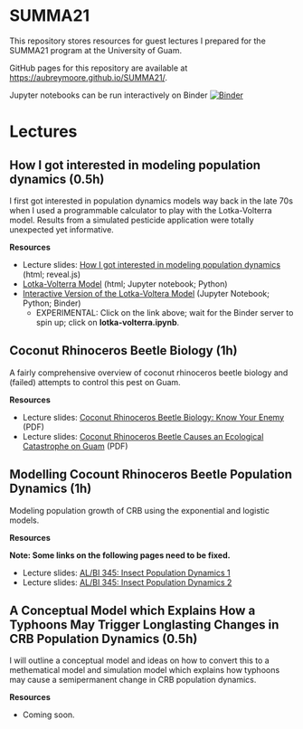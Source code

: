 # SUMMA21

This repository stores resources for guest lectures I prepared for the SUMMA21 program at the University of Guam.

GitHub pages for this repository are available at https://aubreymoore.github.io/SUMMA21/.

Jupyter notebooks can be run interactively on Binder [![Binder](https://mybinder.org/badge_logo.svg)](https://mybinder.org/v2/gh/aubreymoore/SUMMA21/HEAD)

# Lectures

## How I got interested in modeling population dynamics (0.5h)
I first got interested in population dynamics models way back in the late 70s when I used a programmable calculator to play with the Lotka-Volterra model. Results from a simulated pesticide application were totally unexpected yet informative.

**Resources**

* Lecture slides: [How I got interested in modeling population dynamics](https://aubreymoore.github.io/SUMMA21/reveal.js/my_interest_in_modeling.html) (html; reveal.js)
* [Lotka-Volterra Model](https://aubreymoore.github.io/SUMMA21/Lotka-Volterra-Model.html)  (html; Jupyter notebook; Python)
* [Interactive Version of the Lotka-Voltera Model](https://mybinder.org/v2/gh/aubreymoore/SUMMA21/HEAD)  (Jupyter Notebook; Python; Binder)
  * EXPERIMENTAL: Click on the link above; wait for the Binder server to spin up; click on **lotka-volterra.ipynb**. 

## Coconut Rhinoceros Beetle Biology (1h)
A fairly comprehensive overview of coconut rhinoceros beetle biology and (failed) attempts to control this pest on Guam.

**Resources**

* Lecture slides: [Coconut Rhinoceros Beetle Biology: Know Your Enemy](https://raw.githubusercontent.com/aubreymoore/CRB-CNMI/main/CRB-Biology.pdf) (PDF)
* Lecture slides: [Coconut Rhinoceros Beetle Causes an Ecological Catastrophe on Guam](https://github.com/aubreymoore/2019-Extension-Internship-CRB-Presentation/raw/master/2019-CRB-catastrophy-presentation.pdf) (PDF)

## Modelling Cocount Rhinoceros Beetle Population Dynamics (1h)
Modeling population growth of CRB using the exponential and logistic models.

**Resources**

**Note: Some links on the following pages need to be fixed.**

* Lecture slides: [AL/BI 345: Insect Population Dynamics 1](https://aubreymoore.github.io/ALBI-345/output/blog/lecture14d/)
* Lecture slides: [AL/BI 345: Insect Population Dynamics 2](https://aubreymoore.github.io/ALBI-345/output/blog/lecture14dd/)

## A Conceptual Model which Explains How a Typhoons May Trigger Longlasting Changes in CRB Population Dynamics (0.5h)
I will outline a conceptual model and ideas on how to convert this to a methematical model and simulation model which explains how typhoons may cause a semipermanent change in CRB population dynamics.

**Resources**
* Coming soon.
